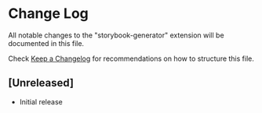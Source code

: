 # Change Log

All notable changes to the "storybook-generator" extension will be documented in this file.

Check [Keep a Changelog](http://keepachangelog.com/) for recommendations on how to structure this file.

## [Unreleased]

- Initial release